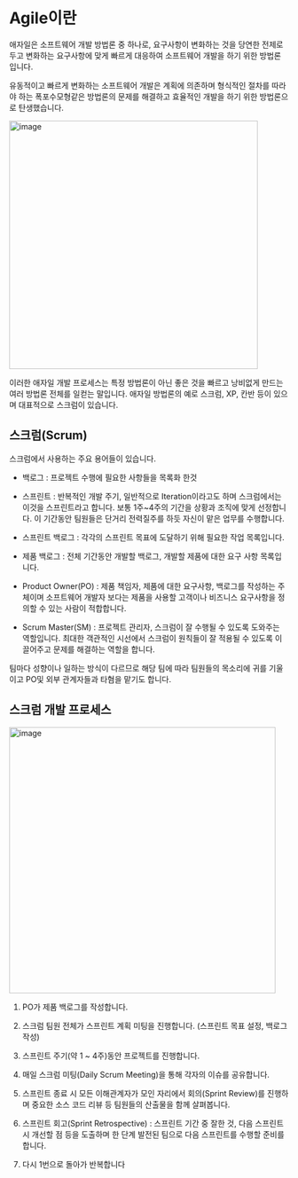 # Agile이란

애자일은 소프트웨어 개발 방법론 중 하나로, 요구사항이 변화하는 것을 당연한 전제로 두고 변화하는 요구사항에 맞게 빠르게 대응하여 소프트웨어 개발을 하기 위한 방법론 입니다.

유동적이고 빠르게 변화하는 소프트웨어 개발은 계획에 의존하며 형식적인 절차를 따라야 하는 폭포수모형같은 방법론의 문제를 해결하고 효율적인 개발을 하기 위한 방법론으로 탄생했습니다.

<img width="448" alt="image" src="https://media.oss.navercorp.com/user/29230/files/6b361800-777c-11ec-9ffa-3382092e514a">

이러한 애자일 개발 프로세스는 특정 방법론이 아닌 좋은 것을 빠르고 낭비없게 만드는 여러 방법론 전체를 일컫는 말입니다. 애자일 방법론의 예로 스크럼, XP, 칸반 등이 있으며 대표적으로 스크럼이 있습니다.

## 스크럼(Scrum)

스크럼에서 사용하는 주요 용어들이 있습니다.

- 백로그 : 프로젝트 수행에 필요한 사항들을 목록화 한것

- 스프린트 : 반복적인 개발 주기, 일반적으로 Iteration이라고도 하며 스크럼에서는 이것을 스프린트라고 합니다. 보통 1주~4주의 기간을 상황과 조직에 맞게 선정합니다. 이 기간동안 팀원들은 단거리 전력질주를 하듯 자신이 맡은 업무를 수행합니다.

- 스프린트 백로그 : 각각의 스프린트 목표에 도달하기 위해 필요한 작업 목록입니다.

- 제품 백로그 : 전체 기간동안 개발할 백로그, 개발할 제품에 대한 요구 사항 목록입니다.

- Product Owner(PO) : 제품 책임자, 제품에 대한 요구사항, 백로그를 작성하는 주체이며 소프트웨어 개발자 보다는 제품을 사용할 고객이나 비즈니스 요구사항을 정의할 수 있는 사람이 적합합니다.

- Scrum Master(SM) : 프로젝트 관리자, 스크럼이 잘 수행될 수 있도록 도와주는 역할입니다. 최대한 객관적인 시선에서 스크럼이 원칙들이 잘 적용될 수 있도록 이끌어주고 문제를 해결하는 역할을 합니다.

팀마다 성향이나 일하는 방식이 다르므로 해당 팀에 따라 팀원들의 목소리에 귀를 기울이고 PO및 외부 관계자들과 타혐을 맡기도 합니다.

## 스크럼 개발 프로세스

<img width="480" alt="image" src="https://media.oss.navercorp.com/user/29230/files/45f5d980-777d-11ec-9581-c95732bc6624">

1. PO가 제품 백로그를 작성합니다.

2. 스크럼 팀원 전체가 스프린트 계획 미팅을 진행합니다. (스프린트 목표 설정, 백로그 작성)

3. 스프린트 주기(약 1 ~ 4주)동안 프로젝트를 진행합니다.

4. 매일 스크럼 미팅(Daily Scrum Meeting)을 통해 각자의 이슈를 공유합니다.

5. 스프린트 종료 시 모든 이해관계자가 모인 자리에서 회의(Sprint Review)를 진행하며 중요한 소스 코드 리뷰 등 팀원들의 산출물을 함께 살펴봅니다.

6. 스프린트 회고(Sprint Retrospective) : 스프린트 기간 중 잘한 것, 다음 스프린트 시 개선할 점 등을 도출하며 한 단계 발전된 팀으로 다음 스프린트를 수행할 준비를 합니다.

7. 다시 1번으로 돌아가 반복합니다



